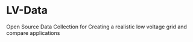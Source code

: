 # LV-Data
Open Source Data Collection for Creating a realistic low voltage grid and compare applications

